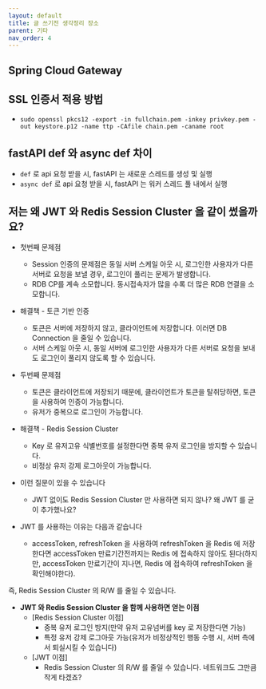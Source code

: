 ```yaml
---
layout: default
title: 글 쓰기전 생각정리 장소
parent: 기타
nav_order: 4
---
```


## Spring Cloud Gateway
## SSL 인증서 적용 방법
* `sudo openssl pkcs12 -export -in fullchain.pem -inkey privkey.pem -out keystore.p12 -name ttp -CAfile chain.pem -caname root`

## fastAPI def 와 async def 차이
* `def` 로 api 요청 받을 시, fastAPI 는 새로운 스레드를 생성 및 실행
* `async def` 로 api 요청 받을 시, fastAPI 는 워커 스레드 풀 내에서 실행

## 저는 왜 JWT 와 Redis Session Cluster 을 같이 썼을까요?

* 첫번째 문제점
  * Session 인증의 문제점은 동일 서버 스케일 아웃 시, 로그인한 사용자가 다른 서버로 요청을 보낼 경우, 로그인이 풀리는 문제가 발생합니다.
  * RDB CP를 계속 소모합니다. 동시접속자가 많을 수록 더 많은 RDB 연결을 소모합니다. 
* 해결책 - 토큰 기반 인증 
  * 토큰은 서버에 저장하지 않고, 클라이언트에 저장합니다. 이러면 DB Connection 을 줄일 수 있습니다.
  * 서버 스케일 아웃 시, 동일 서버에 로그인한 사용자가 다른 서버로 요청을 보내도 로그인이 풀리지 않도록 할 수 있습니다.
* 두번째 문제점
  * 토큰은 클라이언트에 저장되기 때문에, 클라이언트가 토큰을 탈취당하면, 토큰을 사용하여 인증이 가능합니다.
  * 유저가 중복으로 로그인이 가능합니다.
* 해결책 - Redis Session Cluster
  * Key 로 유저고유 식별번호를 설정한다면 중복 유저 로그인을 방지할 수 있습니다.
  * 비정상 유저 강제 로그아웃이 가능합니다.

* 이런 질문이 있을 수 있습니다
  * JWT 없이도 Redis Session Cluster 만 사용하면 되지 않나? 왜 JWT 를 굳이 추가했나요?

* JWT 를 사용하는 이유는 다음과 같습니다
  * accessToken, refreshToken 을 사용하여 refreshToken 을 Redis 에 저장한다면 accessToken 만료기간전까지는 Redis 에 접속하지 않아도 된다(하지만, accessToken 만료기간이 지나면, Redis 에 접속하여 refreshToken 을 확인해야한다).

즉, Redis Session Cluster 의 R/W 를 줄일 수 있습니다.

* **JWT 와 Redis Session Cluster 을 함께 사용하면 얻는 이점**
  * [Redis Session Cluster 이점]
    * 중복 유저 로그인 방지(만약 유저 고유넘버를 key 로 저장한다면 가능)
    * 특정 유저 강제 로그아웃 가능(유저가 비정상적인 행동 수행 시, 서버 측에서 퇴실시킬 수 있습니다)
  * [JWT 이점]
    * Redis Session Cluster 의 R/W 를 줄일 수 있습니다. 네트워크도 그만큼 작게 타겠죠?